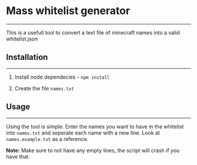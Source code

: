# Mass whitelist generator

---

This is a usefull tool to convert a text file of minecraft names into a valid whitelist.json

## Installation

---

1. Install node dependecies - `npm install`

2. Create the file `names.txt`

## Usage

---

Using the tool is simple. Enter the names you want to have in the whitelist into `names.txt` and seperate each name with a new line. Look at `names.example.txt` as a reference.

**Note:** Make sure to not have any empty lines, the script will crash if you have that.

